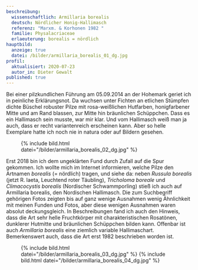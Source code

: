 ```yaml
---
beschreibung:
  wissenschaftlich: Armillaria borealis
  deutsch: Nördlicher Honig-Hallimasch
  referenz: "Marxm. & Korhonen 1982 "
  familie: Physalacriaceae
  erlaeuterung: borealis = nördlich
hauptbild:
  anzeige: true
  datei: /bilder/armillaria_borealis_01_dg.jpg
profil:
  aktualisiert: 2020-07-23
  autor_in: Dieter Gewalt
published: true
---
```

Bei einer pilzkundlichen Führung am 05.09.2014 an der Hohemark geriet ich in peinliche Erklärungsnot. Da wuchsen unter Fichten an etlichen Stümpfen dichte Büschel robuster Pilze mit rosa-weißlichen Hutfarben, honigfarbener Mitte und am Rand blassen, zur Mitte hin bräunlichen Schüppchen. Dass es ein Hallimasch sein musste, war mir klar. Und vom Hallimasch weiß man ja auch, dass er recht variantenreich erscheinen kann. Aber so helle Exemplare hatte ich noch nie in natura oder auf Bildern gesehen.

<div class="figure">
  <figure class="standard">
    {% include bild.html datei="/bilder/armillaria_borealis_02_dg.jpg" %}
  </figure>
</div>

Erst 2018 bin ich dem ungeklärten Fund durch Zufall auf die Spur gekommen. Ich wollte mich im Internet informieren, welche Pilze den Artnamen *borealis* (= nördlich) tragen, und siehe da: neben *Russula borealis* (jetzt R. laeta, Leuchtend roter Täubling), *Tricholoma boreale* und *Climacocystis borealis* (Nordischer Schwammporling) stieß ich auch auf Armillaria borealis, den Nordischen Hallimasch. Die zum Suchbegriff gehörigen Fotos zeigten bis auf ganz wenige Ausnahmen wenig Ähnlichkeit mit meinen Funden und Fotos, aber diese wenigen Ausnahmen waren absolut deckungsgleich. In Beschreibungen fand ich auch den Hinweis, dass die Art sehr helle Fruchtkörper mit charakteristischen Rosatönen, dunklerer Hutmitte und bräunlichen Schüppchen bilden kann. Offenbar ist auch *Armillaria borealis* eine ziemlich variable Hallimaschart. Bemerkenswert auch, dass die Art erst 1982 beschrieben worden ist.

<div class="figure">
  <figure class="standard">
    {% include bild.html datei="/bilder/armillaria_borealis_03_dg.jpg" %}
    {% include bild.html datei="/bilder/armillaria_borealis_04_dg.jpg" %}
  </figure>
</div>
